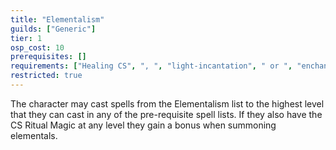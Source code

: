 ```yaml
---
title: "Elementalism"
guilds: ["Generic"]
tier: 1
osp_cost: 10
prerequisites: []
requirements: ["Healing CS", ", ", "light-incantation", " or ", "enchanting", " OS"]
restricted: true
---
```

The character may cast spells from the Elementalism list to the highest level that they can cast in any of the pre-requisite spell lists. If they also have the CS Ritual Magic at any level they gain a bonus when summoning elementals.